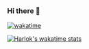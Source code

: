 ### Hi there 👋

[![wakatime](https://wakatime.com/badge/user/8fb71cb4-d59f-4eb5-b37c-8b1ac2e86e8b.svg)](https://wakatime.com/@8fb71cb4-d59f-4eb5-b37c-8b1ac2e86e8b)

[![Harlok's wakatime stats](https://github-readme-stats.vercel.app/api/wakatime?username=DAndrei&layout=compact&langs_count=8&theme=dark)](https://github.com/anuraghazra/github-readme-stats)
